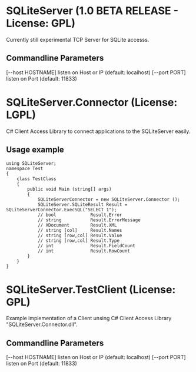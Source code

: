 SQLiteServer (1.0 BETA RELEASE - License: GPL)
==============================================

Currently still experimental TCP Server for SQLite accesss.

Commandline Parameters
----------------------

[--host HOSTNAME]     listen on Host or IP (default: localhost)
[--port PORT]         listen on Port (default: 11833)


SQLiteServer.Connector (License: LGPL)
======================================

C# Client Access Library to connect applications to the SQLiteServer easily.

Usage example
-------------

	using SQLiteServer;
	namespace Test
	{
	    class TestClass
    	{
	        public void Main (string[] args)
    	    {
        	    SQLiteServerConnector = new SQLiteServer.Connector ();
				SQLiteServer.SQLiteResult Result = SQLiteServerConnector.ExecSQL("SELECT 1");
	            // bool             Result.Error
    	        // string           Result.ErrorMessage
        	    // XDocument        Result.XML
	            // string [col]     Result.Names
    	        // string [row,col] Result.Value
        	    // string [row,col] Result.Type
	            // int              Result.FieldCount
    	        // int              Result.RowCount
	        }
	    }
	}


SQLiteServer.TestClient (License: GPL)
======================================

Example implementation of a Client unsing C# Client Access Library "SQLiteServer.Connector.dll".

Commandline Parameters
----------------------

[--host HOSTNAME]     listen on Host or IP (default: localhost)
[--port PORT]         listen on Port (default: 11833)
